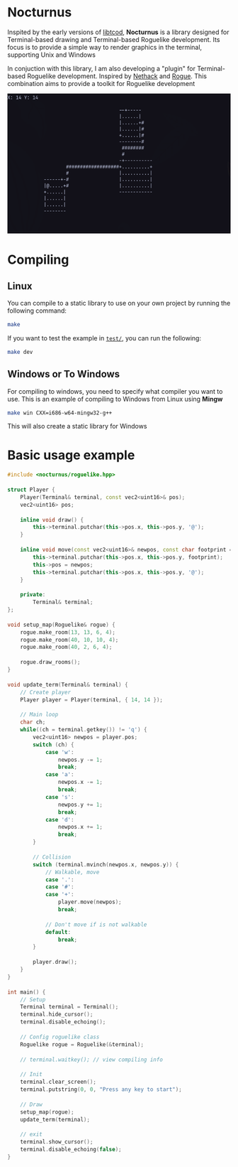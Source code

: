 # Nocturnus
Inspited by the early versions of [libtcod](https://github.com/libtcod/libtcod), **Nocturnus** is a library designed for Terminal-based drawing and Terminal-based Roguelike development. Its focus is to provide a simple way to render graphics in the terminal, supporting Unix and Windows

In conjuction with this library, I am also developing a "plugin" for Terminal-based Roguelike development. Inspired by [Nethack](https://nethackwiki.com/wiki/Main_Page) and [Rogue](https://en.wikipedia.org/wiki/Rogue_(video_game)). This combination aims to provide a toolkit for Roguelike development

![showcase](medias/image.png)

# Compiling
## Linux
You can compile to a static library to use on your own project by running the following command:
```sh
make
```

If you want to test the example in [`test/`](test/), you can run the following:
```sh
make dev
```

## Windows or To Windows
For compiling to windows, you need to specify what compiler you want to use. This is an example of compiling to Windows from Linux using **Mingw**
```sh
make win CXX=i686-w64-mingw32-g++
```

This will also create a static library for Windows


# Basic usage example
```cpp
#include <nocturnus/roguelike.hpp>

struct Player {
	Player(Terminal& terminal, const vec2<uint16>& pos);
	vec2<uint16> pos;

	inline void draw() {
		this->terminal.putchar(this->pos.x, this->pos.y, '@');
	}

	inline void move(const vec2<uint16>& newpos, const char footprint = '.') {
		this->terminal.putchar(this->pos.x, this->pos.y, footprint);
		this->pos = newpos;
		this->terminal.putchar(this->pos.x, this->pos.y, '@');
	}

	private:
		Terminal& terminal;
};

void setup_map(Roguelike& rogue) {
	rogue.make_room(13, 13, 6, 4);
	rogue.make_room(40, 10, 10, 4);
	rogue.make_room(40, 2, 6, 4);

	rogue.draw_rooms();
}

void update_term(Terminal& terminal) {
	// Create player
	Player player = Player(terminal, { 14, 14 });

	// Main loop
	char ch;
	while((ch = terminal.getkey()) != 'q') {
		vec2<uint16> newpos = player.pos;
		switch (ch) {
			case 'w':
				newpos.y -= 1;
				break;
			case 'a':
				newpos.x -= 1;
				break;
			case 's':
				newpos.y += 1;
				break;
			case 'd':
				newpos.x += 1;
				break;
		}

		// Collision
		switch (terminal.mvinch(newpos.x, newpos.y)) {
			// Walkable, move
			case '.':
			case '#':
			case '+':
				player.move(newpos);
				break;

			// Don't move if is not walkable
			default:
				break;
		}

		player.draw();
	}
}

int main() {
	// Setup
	Terminal terminal = Terminal();
	terminal.hide_cursor();
	terminal.disable_echoing();

	// Config roguelike class
	Roguelike rogue = Roguelike(&terminal);

	// terminal.waitkey(); // view compiling info

	// Init
	terminal.clear_screen();
	terminal.putstring(0, 0, "Press any key to start");

	// Draw
	setup_map(rogue);
	update_term(terminal);

	// exit
	terminal.show_cursor();
	terminal.disable_echoing(false);
}
```
